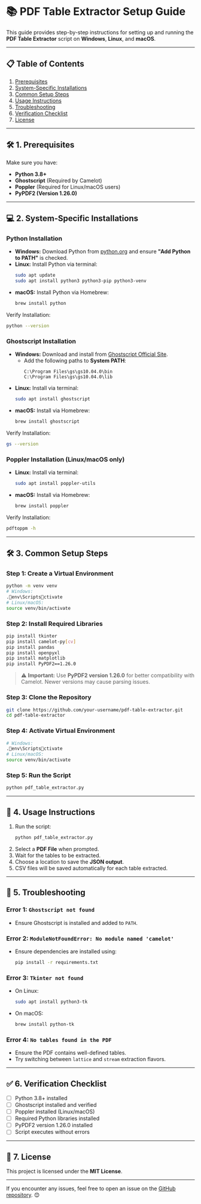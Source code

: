 
# 📚 **PDF Table Extractor Setup Guide**

This guide provides step-by-step instructions for setting up and running the **PDF Table Extractor** script on **Windows**, **Linux**, and **macOS**.

---

## 📋 **Table of Contents**
1. [Prerequisites](#prerequisites)
2. [System-Specific Installations](#system-specific-installations)
3. [Common Setup Steps](#common-setup-steps)
4. [Usage Instructions](#usage-instructions)
5. [Troubleshooting](#troubleshooting)
6. [Verification Checklist](#verification-checklist)
7. [License](#license)

---

## 🛠️ **1. Prerequisites**

Make sure you have:
- **Python 3.8+**
- **Ghostscript** (Required by Camelot)
- **Poppler** (Required for Linux/macOS users)
- **PyPDF2 (Version 1.26.0)**

---

## 💻 **2. System-Specific Installations**

### **Python Installation**
- **Windows:** Download Python from [python.org](https://www.python.org/downloads/) and ensure **"Add Python to PATH"** is checked.
- **Linux:** Install Python via terminal:
   ```bash
   sudo apt update
   sudo apt install python3 python3-pip python3-venv
   ```
- **macOS:** Install Python via Homebrew:
   ```bash
   brew install python
   ```

Verify Installation:
```bash
python --version
```

### **Ghostscript Installation**
- **Windows:** Download and install from [Ghostscript Official Site](https://www.ghostscript.com/download/gsdnld.html).
   - Add the following paths to **System PATH**:
     ```
     C:\Program Files\gs\gs10.04.0\bin
     C:\Program Files\gs\gs10.04.0\lib
     ```
- **Linux:** Install via terminal:
   ```bash
   sudo apt install ghostscript
   ```
- **macOS:** Install via Homebrew:
   ```bash
   brew install ghostscript
   ```

Verify Installation:
```bash
gs --version
```

### **Poppler Installation (Linux/macOS only)**
- **Linux:** Install via terminal:
   ```bash
   sudo apt install poppler-utils
   ```
- **macOS:** Install via Homebrew:
   ```bash
   brew install poppler
   ```

Verify Installation:
```bash
pdftoppm -h
```

---

## 🛠️ **3. Common Setup Steps**

### Step 1: Create a Virtual Environment
```bash
python -m venv venv
# Windows:
.env\Scriptsctivate
# Linux/macOS:
source venv/bin/activate
```

### Step 2: Install Required Libraries
```bash
pip install tkinter
pip install camelot-py[cv]
pip install pandas
pip install openpyxl
pip install matplotlib
pip install PyPDF2==1.26.0
```

> ⚠️ **Important:** Use **PyPDF2 version 1.26.0** for better compatibility with Camelot. Newer versions may cause parsing issues.

### Step 3: Clone the Repository
```bash
git clone https://github.com/your-username/pdf-table-extractor.git
cd pdf-table-extractor
```

### Step 4: Activate Virtual Environment
```bash
# Windows:
.env\Scriptsctivate
# Linux/macOS:
source venv/bin/activate
```

### Step 5: Run the Script
```bash
python pdf_table_extractor.py
```

---

## 🚀 **4. Usage Instructions**

1. Run the script:
   ```bash
   python pdf_table_extractor.py
   ```
2. Select a **PDF File** when prompted.
3. Wait for the tables to be extracted.
4. Choose a location to save the **JSON output**.
5. CSV files will be saved automatically for each table extracted.

---

## 🐞 **5. Troubleshooting**

### **Error 1:** `Ghostscript not found`
- Ensure Ghostscript is installed and added to `PATH`.

### **Error 2:** `ModuleNotFoundError: No module named 'camelot'`
- Ensure dependencies are installed using:
   ```bash
   pip install -r requirements.txt
   ```

### **Error 3:** `Tkinter not found`
- On Linux:
   ```bash
   sudo apt install python3-tk
   ```
- On macOS:
   ```bash
   brew install python-tk
   ```

### **Error 4:** `No tables found in the PDF`
- Ensure the PDF contains well-defined tables.
- Try switching between `lattice` and `stream` extraction flavors.

---

## ✅ **6. Verification Checklist**

- [ ] Python 3.8+ installed
- [ ] Ghostscript installed and verified
- [ ] Poppler installed (Linux/macOS)
- [ ] Required Python libraries installed
- [ ] PyPDF2 version 1.26.0 installed
- [ ] Script executes without errors

---

## 📄 **7. License**
This project is licensed under the **MIT License**.

---

If you encounter any issues, feel free to open an issue on the [GitHub repository](https://github.com/your-username/pdf-table-extractor/issues). 😊
